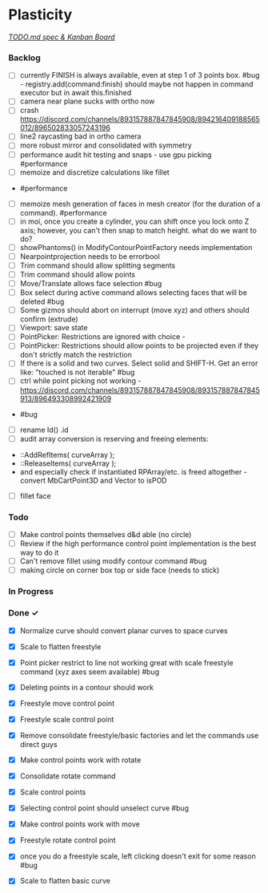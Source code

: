 # Plasticity

<em>[TODO.md spec & Kanban Board](https://bit.ly/3fCwKfM)</em>

### Backlog

- [ ] currently FINISH is always available, even at step 1 of 3 points box. #bug - registry.add(command:finish) should maybe not happen in command executor but in await this.finished  
- [ ] camera near plane sucks with ortho now  
- [ ] crash https://discord.com/channels/893157887847845908/894216409188565012/896502833057243196  
- [ ] line2 raycasting bad in ortho camera  
- [ ] more robust mirror and consolidated with symmetry  
- [ ] performance audit hit testing and snaps - use gpu picking #performance  
- [ ] memoize and discretize calculations like fillet  
- #performance  
- [ ] memoize mesh generation of faces in mesh creator (for the duration of a command). #performance  
- [ ] in moi, once you create a cylinder, you can shift once you lock onto Z axis; however, you can't then snap to match height. what do we want to do?  
- [ ] showPhantoms() in ModifyContourPointFactory needs implementation  
- [ ] Nearpointprojection needs to be errorbool  
- [ ] Trim command should allow splitting segments  
- [ ] Trim command should allow points  
- [ ] Move/Translate allows face selection #bug  
- [ ] Box select during active command allows selecting faces that will be deleted #bug  
- [ ] Some gizmos should abort on interrupt (move xyz) and others should confirm (extrude)  
- [ ] Viewport: save state  
- [ ] PointPicker: Restrictions are ignored with choice -  
- [ ] PointPicker: Restrictions should allow points to be projected even if they don't strictly match the restriction  
- [ ] If there is a solid and two curves. Select solid and SHIFT-H. Get an error like: "touched is not iterable" #bug  
- [ ] ctrl while point picking not working - https://discord.com/channels/893157887847845908/893157887847845913/896493308992421909  
- #bug  
- [ ] rename Id() .id  
- [ ] audit array conversion is reserving and freeing elements:  
- ::AddRefItems( curveArray );  
- ::ReleaseItems( curveArray );  
- and especially check if instantiated RPArray/etc. is freed altogether - convert MbCartPoint3D and Vector to isPOD  
- [ ] fillet face  

### Todo

- [ ] Make control points themselves d&d able (no circle)  
- [ ] Review if the high performance control point implementation is the best way to do it  
- [ ] Can't remove fillet using modify contour command #bug  
- [ ] making circle on corner box top or side face (needs to stick)  

### In Progress


### Done ✓

- [x] Normalize curve should convert planar curves to space curves  
- [x] Scale to flatten freestyle  
- [x] Point picker restrict to line not working great with scale freestyle command (xyz axes seem available) #bug  
- [x] Deleting points in a contour should work  
- [x] Freestyle move control point  
- [x] Freestyle scale control point  
- [x] Remove consolidate freestyle/basic factories and let the commands use direct guys  
- [x] Make control points work with rotate  
- [x] Consolidate rotate command  
- [x] Scale control points  
- [x] Selecting control point should unselect curve #bug  
- [x] Make control points work with move  
- [x] Freestyle rotate control point  
- [x] once you do a freestyle scale, left clicking doesn't exit for some reason #bug  
- [x] Scale to flatten basic curve  

